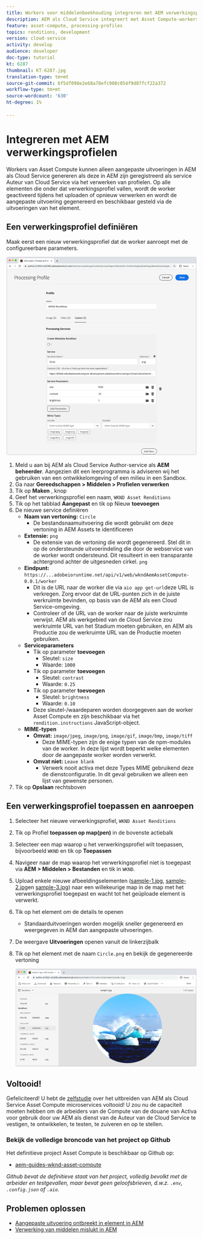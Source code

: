 ```yaml
---
title: Workers voor middelenboekhouding integreren met AEM verwerkingsprofielen
description: AEM als Cloud Service integreert met Asset Compute-workers die via AEM Assets Processing Profiles naar Adobe I/O Runtime worden geïmplementeerd. Verwerkingsprofielen worden geconfigureerd in de service Auteur om specifieke elementen te verwerken met behulp van aangepaste workers en de bestanden die door de workers worden gegenereerd, op te slaan als elementuitvoeringen.
feature: asset-compute, processing-profiles
topics: renditions, development
version: cloud-service
activity: develop
audience: developer
doc-type: tutorial
kt: 6287
thumbnail: KT-6287.jpg
translation-type: tm+mt
source-git-commit: 6f5df098e2e68a78efc908c054f9d07fcf22a372
workflow-type: tm+mt
source-wordcount: '630'
ht-degree: 1%

---
```



# Integreren met AEM verwerkingsprofielen

Workers van Asset Compute kunnen alleen aangepaste uitvoeringen in AEM als Cloud Service genereren als deze in AEM zijn geregistreerd als service Auteur van Cloud Service via het verwerken van profielen. Op alle elementen die onder dat verwerkingsprofiel vallen, wordt de worker geactiveerd tijdens het uploaden of opnieuw verwerken en wordt de aangepaste uitvoering gegenereerd en beschikbaar gesteld via de uitvoeringen van het element.

## Een verwerkingsprofiel definiëren

Maak eerst een nieuw verwerkingsprofiel dat de worker aanroept met de configureerbare parameters.

![Profiel verwerken](./assets/processing-profiles/new-processing-profile.png)

1. Meld u aan bij AEM als Cloud Service Author-service als __AEM beheerder__. Aangezien dit een leerprogramma is adviseren wij het gebruiken van een ontwikkelomgeving of een milieu in een Sandbox.
1. Ga naar __Gereedschappen > Middelen > Profielen verwerken__
1. Tik op __Maken__ , knop
1. Geef het verwerkingsprofiel een naam, `WKND Asset Renditions`
1. Tik op het tabblad __Aangepast__ en tik op Nieuw __toevoegen__
1. De nieuwe service definiëren
   + __Naam van vertoning:__ `Circle`
      + De bestandsnaamuitvoering die wordt gebruikt om deze vertoning in AEM Assets te identificeren
   + __Extensie:__ `png`
      + De extensie van de vertoning die wordt gegenereerd. Stel dit in op de ondersteunde uitvoerindeling die door de webservice van de worker wordt ondersteund. Dit resulteert in een transparante achtergrond achter de uitgesneden cirkel. `png`
   + __Eindpunt:__ `https://...adobeioruntime.net/api/v1/web/wkndAemAssetCompute-0.0.1/worker`
      + Dit is de URL naar de worker die via `aio app get-url`deze URL is verkregen. Zorg ervoor dat de URL-punten zich in de juiste werkruimte bevinden, op basis van de AEM als een Cloud Service-omgeving.
      + Controleer of de URL van de worker naar de juiste werkruimte verwijst. AEM als werkgebied van de Cloud Service zou werkruimte URL van het Stadium moeten gebruiken, en AEM als Productie zou de werkruimte URL van de Productie moeten gebruiken.
   + __Serviceparameters__
      + Tik op parameter __toevoegen__
         + Sleutel: `size`
         + Waarde: `1000`
      + Tik op parameter __toevoegen__
         + Sleutel: `contrast`
         + Waarde: `0.25`
      + Tik op parameter __toevoegen__
         + Sleutel: `brightness`
         + Waarde: `0.10`
      + Deze sleutel-/waardeparen worden doorgegeven aan de worker Asset Compute en zijn beschikbaar via het `rendition.instructions` JavaScript-object.
   + __MIME-typen__
      + __Omvat:__ `image/jpeg`, `image/png`, `image/gif`, `image/bmp`, `image/tiff`
         + Deze MIME-typen zijn de enige typen van de npm-modules van de worker. In deze lijst wordt beperkt welke elementen door de aangepaste worker worden verwerkt.
      + __Omvat niet:__ `Leave blank`
         + Verwerk nooit activa met deze Types MIME gebruikend deze de dienstconfiguratie. In dit geval gebruiken we alleen een lijst van gewenste personen.
1. Tik op __Opslaan__ rechtsboven

## Een verwerkingsprofiel toepassen en aanroepen

1. Selecteer het nieuwe verwerkingsprofiel, `WKND Asset Renditions`
1. Tik op Profiel __toepassen op map(pen)__ in de bovenste actiebalk
1. Selecteer een map waarop u het verwerkingsprofiel wilt toepassen, bijvoorbeeld `WKND` en tik op __Toepassen__
1. Navigeer naar de map waarop het verwerkingsprofiel niet is toegepast via __AEM > Middelen > Bestanden__ en tik in `WKND`.
1. Upload enkele nieuwe afbeeldingselementen ([sample-1.jpg](../assets/samples/sample-1.jpg), [sample-2.jpg](../assets/samples/sample-2.jpg)en [sample-3.jpg](../assets/samples/sample-3.jpg)) naar een willekeurige map in de map met het verwerkingsprofiel toegepast en wacht tot het geüploade element is verwerkt.
1. Tik op het element om de details te openen
   + Standaarduitvoeringen worden mogelijk sneller gegenereerd en weergegeven in AEM dan aangepaste uitvoeringen.
1. De weergave __Uitvoeringen__ openen vanuit de linkerzijbalk
1. Tik op het element met de naam `Circle.png` en bekijk de gegenereerde vertoning

   ![Gegenereerde uitvoering](./assets/processing-profiles/rendition.png)

## Voltooid!

Gefeliciteerd! U hebt de [zelfstudie](../overview.md) over het uitbreiden van AEM als Cloud Service Asset Compute microservices voltooid! U zou nu de capaciteit moeten hebben om de arbeiders van de Compute van de douane van Activa voor gebruik door uw AEM als dienst van de Auteur van de Cloud Service te vestigen, te ontwikkelen, te testen, te zuiveren en op te stellen.

### Bekijk de volledige broncode van het project op Github

Het definitieve project Asset Compute is beschikbaar op Github op:

+ [aem-guides-wknd-asset-compute](https://github.com/adobe/aem-guides-wknd-asset-compute)

_Github bevat de definitieve staat van het project, volledig bevolkt met de arbeider en testgevallen, maar bevat geen geloofsbrieven, d.w.z. `.env`, `.config.json` of `.aio`._

## Problemen oplossen

+ [Aangepaste uitvoering ontbreekt in element in AEM](../troubleshooting.md#custom-rendition-missing-from-asset)
+ [Verwerking van middelen mislukt in AEM](../troubleshooting.md#asset-processing-fails)
